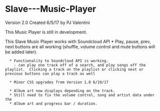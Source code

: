 # Slave---Music-Player

Version 2.0 Created 6/5/17 by PJ Valentini

This Music Player is still in development.

This Slave Music Player works with Soundcloud API
      * Play, pause, prev, next buttons are all working (shuffle, volume control
      and mute buttons will be added later).

      * Functionality to Soundcloud API is working.
        - can play one track off of a search, and play songs off the playlist.  Clicking a track on the playlist or clicking next or previous buttons can play a track as well

      * Minor CSS upgrades from Version 1.0 6/19/17

      * Album art now displays depending on the track.
      * Still need to fix the volume control, song and artist data under the
      * Album art and progress bar / duration.
